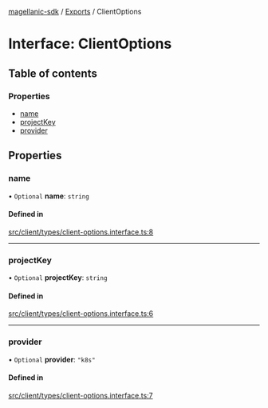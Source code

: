 [magellanic-sdk](../README.md) / [Exports](../modules.md) / ClientOptions

# Interface: ClientOptions

## Table of contents

### Properties

- [name](ClientOptions.md#name)
- [projectKey](ClientOptions.md#projectkey)
- [provider](ClientOptions.md#provider)

## Properties

### name

• `Optional` **name**: `string`

#### Defined in

[src/client/types/client-options.interface.ts:8](https://gitlab.com/magellanic/platform/magellanic-ciem/magellanic-ciem-sdk/-/blob/70cfedb/src/client/types/client-options.interface.ts#L8)

___

### projectKey

• `Optional` **projectKey**: `string`

#### Defined in

[src/client/types/client-options.interface.ts:6](https://gitlab.com/magellanic/platform/magellanic-ciem/magellanic-ciem-sdk/-/blob/70cfedb/src/client/types/client-options.interface.ts#L6)

___

### provider

• `Optional` **provider**: ``"k8s"``

#### Defined in

[src/client/types/client-options.interface.ts:7](https://gitlab.com/magellanic/platform/magellanic-ciem/magellanic-ciem-sdk/-/blob/70cfedb/src/client/types/client-options.interface.ts#L7)
